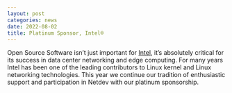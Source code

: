 ```yaml
---
layout: post
categories: news
date: 2022-08-02
title: Platinum Sponsor, Intel®
---
```


Open Source Software isn’t just important for [Intel](https://www.intel.com/), it’s absolutely critical for its success in data center networking and edge computing. For many years Intel has been one of the leading contributors to Linux kernel and Linux networking technologies. This year we continue our tradition of enthusiastic support and participation in Netdev with our platinum sponsorship.
